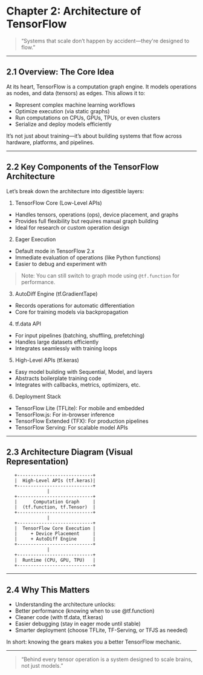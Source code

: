 # Chapter 2: Architecture of TensorFlow

> “Systems that scale don’t happen by accident—they're designed to flow.”

---

## 2.1 Overview: The Core Idea

At its heart, TensorFlow is a computation graph engine. It models operations as nodes, and data (tensors) as edges. This allows it to:  

- Represent complex machine learning workflows
- Optimize execution (via static graphs)
- Run computations on CPUs, GPUs, TPUs, or even clusters
- Serialize and deploy models efficiently

It’s not just about training—it’s about building systems that flow across hardware, platforms, and pipelines.

---

## 2.2 Key Components of the TensorFlow Architecture

Let’s break down the architecture into digestible layers:

1. TensorFlow Core (Low-Level APIs)  

- Handles tensors, operations (ops), device placement, and graphs  
- Provides full flexibility but requires manual graph building  
- Ideal for research or custom operation design

2. Eager Execution

- Default mode in TensorFlow 2.x
- Immediate evaluation of operations (like Python functions)
- Easier to debug and experiment with

> Note: You can still switch to graph mode using `@tf.function` for performance.

3. AutoDiff Engine (tf.GradientTape)  

- Records operations for automatic differentiation
- Core for training models via backpropagation

4. tf.data API

- For input pipelines (batching, shuffling, prefetching)
- Handles large datasets efficiently
- Integrates seamlessly with training loops

5. High-Level APIs (tf.keras)

- Easy model building with Sequential, Model, and layers
- Abstracts boilerplate training code
- Integrates with callbacks, metrics, optimizers, etc.

6. Deployment Stack

- TensorFlow Lite (TFLite): For mobile and embedded
- TensorFlow.js: For in-browser inference
- TensorFlow Extended (TFX): For production pipelines
- TensorFlow Serving: For scalable model APIs

---

## 2.3 Architecture Diagram (Visual Representation)

       +----------------------------+
       |  High-Level APIs (tf.keras)|
       +----------------------------+
                   |
       +----------------------------+
       |      Computation Graph     |
       |  (tf.function, tf.Tensor)  |
       +----------------------------+
                   |
       +----------------------------+
       |  TensorFlow Core Execution |
       |     + Device Placement     |
       |     + AutoDiff Engine      |
       +----------------------------+
                   |
       +----------------------------+
       |  Runtime (CPU, GPU, TPU)   |
       +----------------------------+

---

## 2.4 Why This Matters

- Understanding the architecture unlocks:
- Better performance (knowing when to use @tf.function)
- Cleaner code (with tf.data, tf.keras)
- Easier debugging (stay in eager mode until stable)
- Smarter deployment (choose TFLite, TF-Serving, or TFJS as needed)

In short: knowing the gears makes you a better TensorFlow mechanic.

---

> “Behind every tensor operation is a system designed to scale brains, not just models.”
